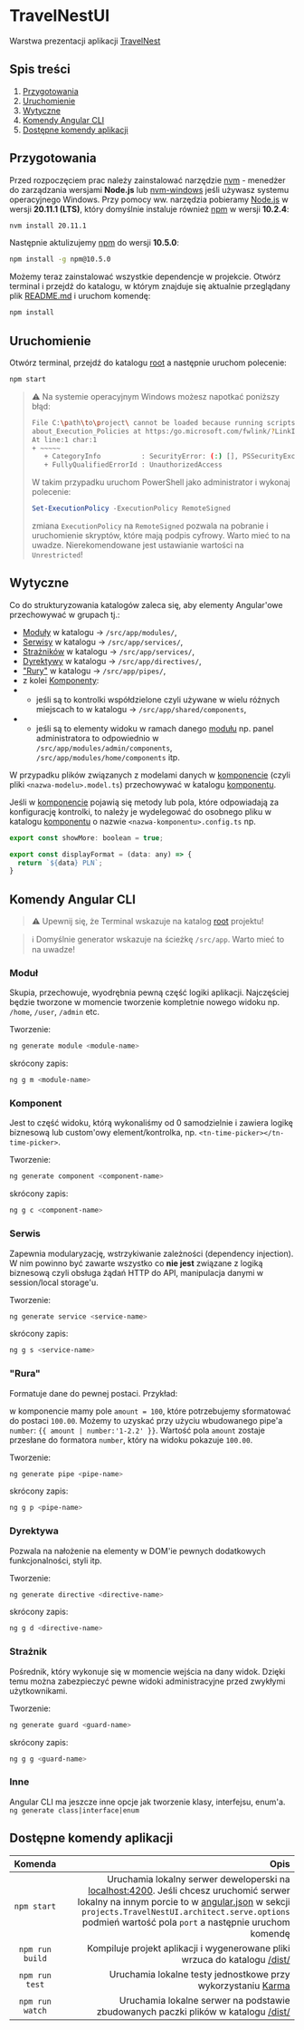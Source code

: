 # TravelNestUI
Warstwa prezentacji aplikacji [TravelNest](https://github.com/PLProjektKompetencyjny/PK_6IO1z_Projekt4)

## Spis treści
1. [Przygotowania](#przygotowania)
2. [Uruchomienie](#uruchomienie)
3. [Wytyczne](#wytyczne)
4. [Komendy Angular CLI](#komendy-angular-cli)
5. [Dostępne komendy aplikacji](#dostępne-komendy-aplikacji)

## Przygotowania
Przed rozpoczęciem prac należy zainstalować narzędzie [nvm](https://github.com/nvm-sh/nvm) - menedżer do zarządzania wersjami **Node.js** lub [nvm-windows](https://github.com/nvm-sh/nvm) jeśli używasz systemu operacyjnego Windows.
Przy pomocy ww. narzędzia pobieramy [Node.js](https://nodejs.org/en/download/) w wersji **20.11.1 (LTS)**, który domyślnie instaluje również [npm](https://www.npmjs.com/) w wersji **10.2.4**:
```bash
nvm install 20.11.1
```

Następnie aktulizujemy [npm](https://www.npmjs.com/) do wersji **10.5.0**:
```bash
npm install -g npm@10.5.0
```

Możemy teraz zainstalować wszystkie dependencje w projekcie. Otwórz terminal i przejdź do katalogu, w którym znajduje się aktualnie przeglądany plik [README.md](./README.md) i uruchom komendę:
```bash
npm install
```

## Uruchomienie
Otwórz terminal, przejdź do katalogu [root](/) a następnie uruchom polecenie:
```bash
npm start
```

> :warning: Na systemie operacyjnym Windows możesz napotkać poniższy błąd:
>```bash
>File C:\path\to\project\ cannot be loaded because running scripts is disabled on this system. For more information, see 
>about_Execution_Policies at https:/go.microsoft.com/fwlink/?LinkID=135170.
>At line:1 char:1
>+ ~~~~~
>    + CategoryInfo          : SecurityError: (:) [], PSSecurityException
>    + FullyQualifiedErrorId : UnauthorizedAccess
>```
>W takim przypadku uruchom PowerShell jako administrator i wykonaj polecenie:
>```powershell
>Set-ExecutionPolicy -ExecutionPolicy RemoteSigned
>```
>zmiana `ExecutionPolicy` na `RemoteSigned` pozwala na pobranie i uruchomienie skryptów, które mają podpis cyfrowy. Warto mieć to na uwadze. Nierekomendowane jest ustawianie wartości na `Unrestricted`!

## Wytyczne
Co do strukturyzowania katalogów zaleca się, aby elementy Angular'owe przechowywać w grupach tj.:
- [Moduły](#moduł) w katalogu -> `/src/app/modules/`,
- [Serwisy](#serwis) w katalogu -> `/src/app/services/`,
- [Strażników](#strażnik) w katalogu -> `/src/app/services/`,
- [Dyrektywy](#dyrektywa) w katalogu -> `/src/app/directives/`,
- ["Rury"](#rura) w katalogu -> `/src/app/pipes/`,
- z kolei [Komponenty](#komponent):
- - jeśli są to kontrolki współdzielone czyli używane w wielu różnych miejscach to w katalogu -> `/src/app/shared/components`,
- - jeśli są to elementy widoku w ramach danego [modułu](#moduł) np. panel administratora to odpowiednio w `/src/app/modules/admin/components`, `/src/app/modules/home/components` itp.

W przypadku plików związanych z modelami danych w [komponencie](#komponent) (czyli pliki `<nazwa-modelu>.model.ts`) przechowywać w katalogu [komponentu](#komponent).

Jeśli w [komponencie](#komponent) pojawią się metody lub pola, które odpowiadają za konfigurację kontrolki, to należy je wydelegować do osobnego pliku w katalogu [komponentu](#komponent) o nazwie `<nazwa-komponentu>.config.ts` np.
```javascript
export const showMore: boolean = true;

export const displayFormat = (data: any) => {
  return `${data} PLN`;
}
```

## Komendy Angular CLI
> :warning: Upewnij się, że Terminal wskazuje na katalog [root](/) projektu!

> :information_source: Domyślnie generator wskazuje na ścieżkę `/src/app`. Warto mieć to na uwadze!

### Moduł
Skupia, przechowuje, wyodrębnia pewną część logiki aplikacji. Najczęściej będzie tworzone w momencie tworzenie kompletnie nowego widoku np. `/home`, `/user`, `/admin` etc.

Tworzenie:
```bash
ng generate module <module-name>
```
skrócony zapis:
```bash
ng g m <module-name>
```

### Komponent
Jest to część widoku, którą wykonaliśmy od 0 samodzielnie i zawiera logikę biznesową lub custom'owy element/kontrolka, np. `<tn-time-picker></tn-time-picker>`.

Tworzenie:
```bash
ng generate component <component-name>
```
skrócony zapis:
```bash
ng g c <component-name>
```

### Serwis
Zapewnia modularyzację, wstrzykiwanie zależności (dependency injection). W nim powinno być zawarte wszystko co **nie jest** związane z logiką biznesową czyli obsługa żądań HTTP do API, manipulacja danymi w session/local storage'u.

Tworzenie:
```bash
ng generate service <service-name>
```
skrócony zapis:
```bash
ng g s <service-name>
```

### "Rura"
Formatuje dane do pewnej postaci. Przykład:

w komponencie mamy pole `amount = 100`,
które potrzebujemy sformatować do postaci `100.00`. Możemy to uzyskać przy użyciu wbudowanego pipe'a `number`:
`{{ amount | number:'1-2.2' }}`. Wartość pola `amount` zostaje przesłane do formatora `number`, który na widoku pokazuje `100.00`.

Tworzenie:
```bash
ng generate pipe <pipe-name>
```
skrócony zapis:
```bash
ng g p <pipe-name>
```

### Dyrektywa
Pozwala na nałożenie na elementy w DOM'ie pewnych dodatkowych funkcjonalności, styli itp.

Tworzenie:
```bash
ng generate directive <directive-name>
```
skrócony zapis:
```bash
ng g d <directive-name>
```

### Strażnik
Pośrednik, który wykonuje się w momencie wejścia na dany widok. Dzięki temu można zabezpieczyć pewne widoki administracyjne przed zwykłymi użytkownikami.

Tworzenie:
```bash
ng generate guard <guard-name>
```
skrócony zapis:
```bash
ng g g <guard-name>
```

### Inne
Angular CLI ma jeszcze inne opcje jak tworzenie klasy, interfejsu, enum'a.
`ng generate class|interface|enum`

## Dostępne komendy aplikacji
|  Komenda  | Opis |
|:--------:|------:|
| `npm start` | Uruchamia lokalny serwer deweloperski na [localhost:4200](http://localhost:4200). Jeśli chcesz uruchomić serwer lokalny na innym porcie to w [angular.json](/angular.json) w sekcji `projects.TravelNestUI.architect.serve.options` podmień wartość pola `port` a następnie uruchom komendę |
| `npm run build` | Kompiluje projekt aplikacji i wygenerowane pliki wrzuca do katalogu [/dist/](/dist/) |
| `npm run test` | Uruchamia lokalne testy jednostkowe przy wykorzystaniu [Karma](https://karma-runner.github.io) |
| `npm run watch` | Uruchamia lokalne serwer na podstawie zbudowanych paczki plików w katalogu [/dist/](/dist/) |
